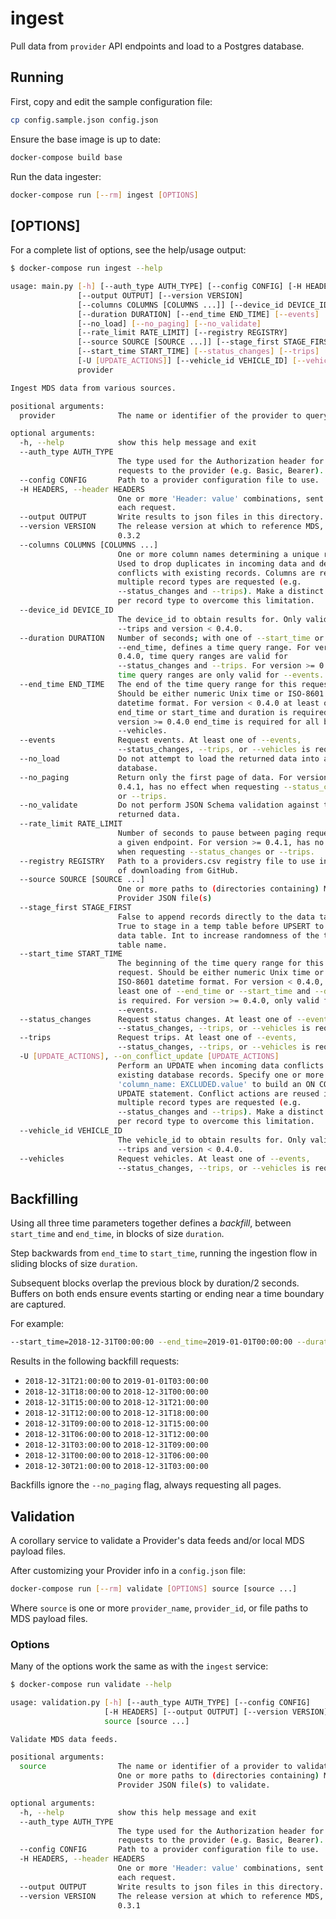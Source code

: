 # ingest

Pull data from `provider` API endpoints and load to a Postgres database.

## Running

First, copy and edit the sample configuration file:

```bash
cp config.sample.json config.json
```

Ensure the base image is up to date:

```bash
docker-compose build base
```

Run the data ingester:

```bash
docker-compose run [--rm] ingest [OPTIONS]
```

## [OPTIONS]

For a complete list of options, see the help/usage output:

```bash
$ docker-compose run ingest --help

usage: main.py [-h] [--auth_type AUTH_TYPE] [--config CONFIG] [-H HEADERS]
               [--output OUTPUT] [--version VERSION]
               [--columns COLUMNS [COLUMNS ...]] [--device_id DEVICE_ID]
               [--duration DURATION] [--end_time END_TIME] [--events]
               [--no_load] [--no_paging] [--no_validate]
               [--rate_limit RATE_LIMIT] [--registry REGISTRY]
               [--source SOURCE [SOURCE ...]] [--stage_first STAGE_FIRST]
               [--start_time START_TIME] [--status_changes] [--trips]
               [-U [UPDATE_ACTIONS]] [--vehicle_id VEHICLE_ID] [--vehicles]
               provider

Ingest MDS data from various sources.

positional arguments:
  provider              The name or identifier of the provider to query.

optional arguments:
  -h, --help            show this help message and exit
  --auth_type AUTH_TYPE
                        The type used for the Authorization header for
                        requests to the provider (e.g. Basic, Bearer).
  --config CONFIG       Path to a provider configuration file to use.
  -H HEADERS, --header HEADERS
                        One or more 'Header: value' combinations, sent with
                        each request.
  --output OUTPUT       Write results to json files in this directory.
  --version VERSION     The release version at which to reference MDS, e.g.
                        0.3.2
  --columns COLUMNS [COLUMNS ...]
                        One or more column names determining a unique record.
                        Used to drop duplicates in incoming data and detect
                        conflicts with existing records. Columns are reused if
                        multiple record types are requested (e.g.
                        --status_changes and --trips). Make a distinct request
                        per record type to overcome this limitation.
  --device_id DEVICE_ID
                        The device_id to obtain results for. Only valid for
                        --trips and version < 0.4.0.
  --duration DURATION   Number of seconds; with one of --start_time or
                        --end_time, defines a time query range. For version <
                        0.4.0, time query ranges are valid for
                        --status_changes and --trips. For version >= 0.4.0,
                        time query ranges are only valid for --events.
  --end_time END_TIME   The end of the time query range for this request.
                        Should be either numeric Unix time or ISO-8601
                        datetime format. For version < 0.4.0 at least one of
                        end_time or start_time and duration is required. For
                        version >= 0.4.0 end_time is required for all but
                        --vehicles.
  --events              Request events. At least one of --events,
                        --status_changes, --trips, or --vehicles is required.
  --no_load             Do not attempt to load the returned data into a
                        database.
  --no_paging           Return only the first page of data. For version >=
                        0.4.1, has no effect when requesting --status_changes
                        or --trips.
  --no_validate         Do not perform JSON Schema validation against the
                        returned data.
  --rate_limit RATE_LIMIT
                        Number of seconds to pause between paging requests to
                        a given endpoint. For version >= 0.4.1, has no effect
                        when requesting --status_changes or --trips.
  --registry REGISTRY   Path to a providers.csv registry file to use instead
                        of downloading from GitHub.
  --source SOURCE [SOURCE ...]
                        One or more paths to (directories containing) MDS
                        Provider JSON file(s)
  --stage_first STAGE_FIRST
                        False to append records directly to the data table.
                        True to stage in a temp table before UPSERT to the
                        data table. Int to increase randomness of the temp
                        table name.
  --start_time START_TIME
                        The beginning of the time query range for this
                        request. Should be either numeric Unix time or
                        ISO-8601 datetime format. For version < 0.4.0, at
                        least one of --end_time or --start_time and --duration
                        is required. For version >= 0.4.0, only valid for
                        --events.
  --status_changes      Request status changes. At least one of --events,
                        --status_changes, --trips, or --vehicles is required.
  --trips               Request trips. At least one of --events,
                        --status_changes, --trips, or --vehicles is required.
  -U [UPDATE_ACTIONS], --on_conflict_update [UPDATE_ACTIONS]
                        Perform an UPDATE when incoming data conflicts with
                        existing database records. Specify one or more
                        'column_name: EXCLUDED.value' to build an ON CONFLICT
                        UPDATE statement. Conflict actions are reused if
                        multiple record types are requested (e.g.
                        --status_changes and --trips). Make a distinct request
                        per record type to overcome this limitation.
  --vehicle_id VEHICLE_ID
                        The vehicle_id to obtain results for. Only valid for
                        --trips and version < 0.4.0.
  --vehicles            Request vehicles. At least one of --events,
                        --status_changes, --trips, or --vehicles is required.
```

## Backfilling

Using all three time parameters together defines a *backfill*, between `start_time` and `end_time`, in blocks of size `duration`.

Step backwards from `end_time` to `start_time`, running the ingestion flow in sliding blocks of size `duration`.

Subsequent blocks overlap the previous block by duration/2 seconds.
Buffers on both ends ensure events starting or ending near a time boundary are captured.

For example:

```bash
--start_time=2018-12-31T00:00:00 --end_time=2019-01-01T00:00:00 --duration=21600
```

Results in the following backfill requests:

* `2018-12-31T21:00:00` to `2019-01-01T03:00:00`
* `2018-12-31T18:00:00` to `2018-12-31T00:00:00`
* `2018-12-31T15:00:00` to `2018-12-31T21:00:00`
* `2018-12-31T12:00:00` to `2018-12-31T18:00:00`
* `2018-12-31T09:00:00` to `2018-12-31T15:00:00`
* `2018-12-31T06:00:00` to `2018-12-31T12:00:00`
* `2018-12-31T03:00:00` to `2018-12-31T09:00:00`
* `2018-12-31T00:00:00` to `2018-12-31T06:00:00`
* `2018-12-30T21:00:00` to `2018-12-31T03:00:00`

Backfills ignore the `--no_paging` flag, always requesting all pages.

## Validation

A corollary service to validate a Provider's data feeds and/or local MDS payload files.

After customizing your Provider info in a `config.json` file:

```bash
docker-compose run [--rm] validate [OPTIONS] source [source ...]
```

Where `source` is one or more `provider_name`, `provider_id`, or file paths to MDS payload files. 

### Options

Many of the options work the same as with the `ingest` service:

```bash
$ docker-compose run validate --help

usage: validation.py [-h] [--auth_type AUTH_TYPE] [--config CONFIG]
                     [-H HEADERS] [--output OUTPUT] [--version VERSION]
                     source [source ...]

Validate MDS data feeds.

positional arguments:
  source                The name or identifier of a provider to validate; or
                        One or more paths to (directories containing) MDS
                        Provider JSON file(s) to validate.

optional arguments:
  -h, --help            show this help message and exit
  --auth_type AUTH_TYPE
                        The type used for the Authorization header for
                        requests to the provider (e.g. Basic, Bearer).
  --config CONFIG       Path to a provider configuration file to use.
  -H HEADERS, --header HEADERS
                        One or more 'Header: value' combinations, sent with
                        each request.
  --output OUTPUT       Write results to json files in this directory.
  --version VERSION     The release version at which to reference MDS, e.g.
                        0.3.1
```
